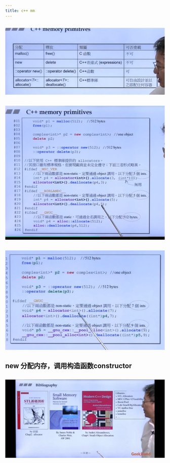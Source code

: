 ```yaml
---
title: c++ mm
---
```


## ![image.png](../assets/pages_c++_mm_1614930470831_0.png)
## ![image.png](../assets/pages_c++_mm_1614930485657_0.png)
##
## ![image.png](../assets/pages_c++_mm_1614930664471_0.png)
## new 分配内存，调用构造函数constructor
##
## ![image.png](/assets/pages_c++_mm_1614929523186_0.png)
